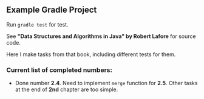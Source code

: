 ## Example Gradle Project

Run `gradle test` for test.

See **"Data Structures and Algorithms in Java" by Robert Lafore** for source code.

Here I make tasks from that book, including different tests for them.

### Current list of completed numbers:

- Done number **2.4**. Need to implement `merge` function for **2.5**. Other tasks at the end of **2nd** chapter are too simple.